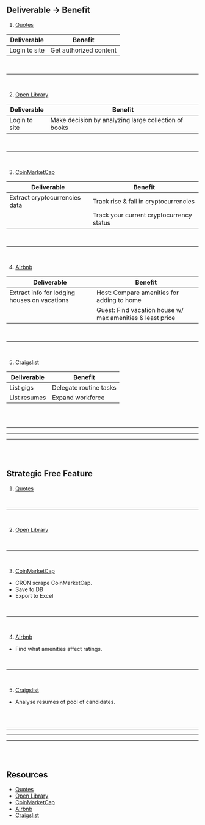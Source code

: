 ## Deliverable → Benefit

1. [Quotes][1]

| Deliverable   | Benefit                |
| ------------- | ---------------------- |
| Login to site | Get authorized content |

<br>
<hr>
<br>

2. [Open Library][2]

| Deliverable   | Benefit                                              |
| ------------- | ---------------------------------------------------- |
| Login to site | Make decision by analyzing large collection of books |

<br>
<hr>
<br>

3. [CoinMarketCap][3]

| Deliverable                   | Benefit                                  |
| ----------------------------- | ---------------------------------------- |
| Extract cryptocurrencies data | Track rise & fall in cryptocurrencies    |
|                               | Track your current cryptocurrency status |

<br>
<hr>
<br>

4. [Airbnb][4]

| Deliverable                                  | Benefit                                                   |
| -------------------------------------------- | --------------------------------------------------------- |
| Extract info for lodging houses on vacations | Host: Compare amenities for adding to home                |
|                                              | Guest: Find vacation house w/ max amenities & least price |

<br>
<hr>
<br>

5. [Craigslist][5]

| Deliverable  | Benefit                |
| ------------ | ---------------------- |
| List gigs    | Delegate routine tasks |
| List resumes | Expand workforce       |

<br>
<br>
<hr>
<hr>
<hr>
<br>
<br>

## Strategic Free Feature

1. [Quotes][1]

<br>
<hr>
<br>

2. [Open Library][2]

<br>
<hr>
<br>

3. [CoinMarketCap][3]

* CRON scrape CoinMarketCap.
* Save to DB
* Export to Excel

<br>
<hr>
<br>

4. [Airbnb][4]

* Find what amenities affect ratings.

<br>
<hr>
<br>

5. [Craigslist][5]

* Analyse resumes of pool of candidates.

<br>
<br>
<hr>
<hr>
<hr>
<br>
<br>

## Resources

* [Quotes][1]
* [Open Library][2]
* [CoinMarketCap][3]
* [Airbnb][4]
* [Craigslist][5]









[1]: http://quotes.toscrape.com/login "Quotes Static Login - Scraping Hub"
[2]: https://openlibrary.org/account/login "Internet Library - Open Library"
[3]: https://coinmarketcap.com/ "CoinMarketCap"
[4]: https://www.airbnb.co.in/ "Airbnb"
[5]: https://www.craigslist.org/about/sites "Craigslist"